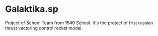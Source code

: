 # Galaktika.sp
Project of School Team from 1540 School.
It's the project of first russian thrust vectoring control rocket model.
